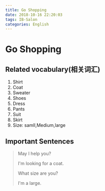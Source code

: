 ```yaml
---
title: Go Shopping
date: 2018-10-16 22:20:03
tags: IB-Salon
categories: English
---
```



# Go Shopping


## Related vocabulary(相关词汇)

1. Shirt
2. Coat
3. Sweater
4. Shoes
5. Dress
6. Pants
7. Suit
8. Skirt
9. Size: samll,Medium,large

## Important Sentences

> May I help you?
> 
> I'm looking for a coat.
> 
> What size are you?
> 
> I'm a large.